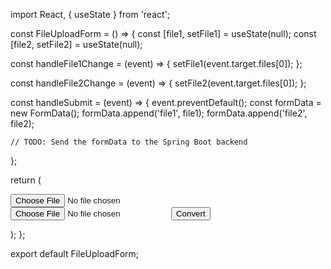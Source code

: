 import React, { useState } from 'react';

const FileUploadForm = () => {
  const [file1, setFile1] = useState(null);
  const [file2, setFile2] = useState(null);

  const handleFile1Change = (event) => {
    setFile1(event.target.files[0]);
  };

  const handleFile2Change = (event) => {
    setFile2(event.target.files[0]);
  };

  const handleSubmit = (event) => {
    event.preventDefault();
    const formData = new FormData();
    formData.append('file1', file1);
    formData.append('file2', file2);

    // TODO: Send the formData to the Spring Boot backend
  };

  return (
    <form onSubmit={handleSubmit}>
      <input type="file" name="file1" onChange={handleFile1Change} />
      <input type="file" name="file2" onChange={handleFile2Change} />
      <button type="submit">Convert</button>
    </form>
  );
};

export default FileUploadForm;
